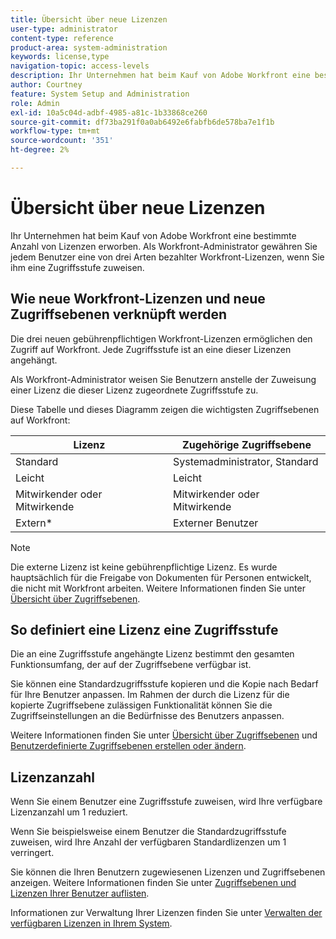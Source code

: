 ```yaml
---
title: Übersicht über neue Lizenzen
user-type: administrator
content-type: reference
product-area: system-administration
keywords: license,type
navigation-topic: access-levels
description: Ihr Unternehmen hat beim Kauf von Adobe Workfront eine bestimmte Anzahl von Lizenzen erworben. Als Workfront-Administrator geben Sie jedem Benutzer eine von drei neuen gebührenpflichtigen Workfront-Lizenzen, wenn Sie ihm eine Zugriffsstufe zuweisen.
author: Courtney
feature: System Setup and Administration
role: Admin
exl-id: 10a5c04d-adbf-4985-a81c-1b33868ce260
source-git-commit: df73ba291f0a0ab6492e6fabfb6de578ba7e1f1b
workflow-type: tm+mt
source-wordcount: '351'
ht-degree: 2%

---
```


# Übersicht über neue Lizenzen

Ihr Unternehmen hat beim Kauf von Adobe Workfront eine bestimmte Anzahl von Lizenzen erworben. Als Workfront-Administrator gewähren Sie jedem Benutzer eine von drei Arten bezahlter Workfront-Lizenzen, wenn Sie ihm eine Zugriffsstufe zuweisen.

## Wie neue Workfront-Lizenzen und neue Zugriffsebenen verknüpft werden

Die drei neuen gebührenpflichtigen Workfront-Lizenzen ermöglichen den Zugriff auf Workfront. Jede Zugriffsstufe ist an eine dieser Lizenzen angehängt.

Als Workfront-Administrator weisen Sie Benutzern anstelle der Zuweisung einer Lizenz die dieser Lizenz zugeordnete Zugriffsstufe zu.

Diese Tabelle und dieses Diagramm zeigen die wichtigsten Zugriffsebenen auf Workfront:

| Lizenz | Zugehörige Zugriffsebene |
|--- |--- |
| Standard | Systemadministrator, Standard |
| Leicht | Leicht |
| Mitwirkender oder Mitwirkende | Mitwirkender oder Mitwirkende |
| Extern* | Externer Benutzer |

>[!NOTE]
>
>Die externe Lizenz ist keine gebührenpflichtige Lizenz. Es wurde hauptsächlich für die Freigabe von Dokumenten für Personen entwickelt, die nicht mit Workfront arbeiten. Weitere Informationen finden Sie unter [Übersicht über Zugriffsebenen](/help/quicksilver/administration-and-setup/add-users/how-access-levels-work/access-level-overview.md).

## So definiert eine Lizenz eine Zugriffsstufe

Die an eine Zugriffsstufe angehängte Lizenz bestimmt den gesamten Funktionsumfang, der auf der Zugriffsebene verfügbar ist.

Sie können eine Standardzugriffsstufe kopieren und die Kopie nach Bedarf für Ihre Benutzer anpassen. Im Rahmen der durch die Lizenz für die kopierte Zugriffsebene zulässigen Funktionalität können Sie die Zugriffseinstellungen an die Bedürfnisse des Benutzers anpassen.

Weitere Informationen finden Sie unter [Übersicht über Zugriffsebenen](/help/quicksilver/administration-and-setup/add-users/how-access-levels-work/access-level-overview.md) und [Benutzerdefinierte Zugriffsebenen erstellen oder ändern](/help/quicksilver/administration-and-setup/add-users/configure-and-grant-access/create-modify-access-levels.md).

## Lizenzanzahl

Wenn Sie einem Benutzer eine Zugriffsstufe zuweisen, wird Ihre verfügbare Lizenzanzahl um 1 reduziert.

Wenn Sie beispielsweise einem Benutzer die Standardzugriffsstufe zuweisen, wird Ihre Anzahl der verfügbaren Standardlizenzen um 1 verringert.

Sie können die Ihren Benutzern zugewiesenen Lizenzen und Zugriffsebenen anzeigen. Weitere Informationen finden Sie unter [Zugriffsebenen und Lizenzen Ihrer Benutzer auflisten](../../../administration-and-setup/add-users/access-levels-and-object-permissions/list-access-levels-and-licenses-for-your-users.md).<!-- MAY NEED NEW LINK -->

Informationen zur Verwaltung Ihrer Lizenzen finden Sie unter [Verwalten der verfügbaren Lizenzen in Ihrem System](../../../administration-and-setup/get-started-wf-administration/manage-available-licenses-in-your-system.md).<!-- MAY NEED NEW LINK -->
